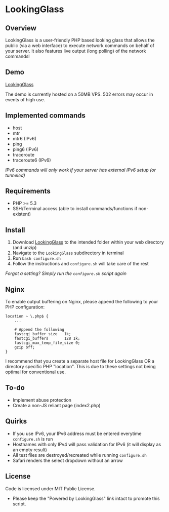 # LookingGlass

## Overview

LookingGlass is a user-friendly PHP based looking glass that allows the public (via a web interface) to execute network 
commands on behalf of your server. It also features live output (long polling) of the network commands!

## Demo

[LookingGlass](http://lg.iamtelephone.com)

The demo is currently hosted on a 50MB VPS. 502 errors may occur in events of high use.

## Implemented commands

* host
* mtr
* mtr6 (IPv6)
* ping
* ping6 (IPv6)
* traceroute
* traceroute6 (IPv6)

_IPv6 commands will only work if your server has external IPv6 setup (or tunneled)_

## Requirements

* PHP >= 5.3
* SSH/Terminal access (able to install commands/functions if non-existent)

## Install

1. Download [LookingGlass](https://github.com/downloads/telephone/LookingGlass/LookingGlass-1.1.0.zip) to the intended 
folder within your web directory (and unzip)
2. Navigate to the `LookingGlass` subdirectory in terminal
3. Run `bash configure.sh`
4. Follow the instructions and `configure.sh` will take care of the rest

_Forgot a setting? Simply run the `configure.sh` script again_

## Nginx

To enable output buffering on Nginx, please append the following to your PHP configuration:

```nginx
location ~ \.php$ {
    ...

    # Append the following
    fastcgi_buffer_size   1k;
    fastcgi_buffers       128 1k;
    fastcgi_max_temp_file_size 0;
    gzip off;
}
```

I recommend that you create a separate host file for LookingGlass OR a directory specific PHP "location". This is due 
to these settings not being optimal for conventional use.

## To-do

* Implement abuse protection
* Create a non-JS reliant page (index2.php)

## Quirks

* If you use IPv6, your IPv6 address must be entered everytime `configure.sh` is run
* Hostnames with only IPv4 will pass validation for IPv6 (it will display as an empty result)
* All test files are destroyed/recreated while running `configure.sh`
* Safari renders the select dropdown without an arrow

## License

Code is licensed under MIT Public License.

* Please keep the "Powered by LookingGlass" link intact to promote this script.